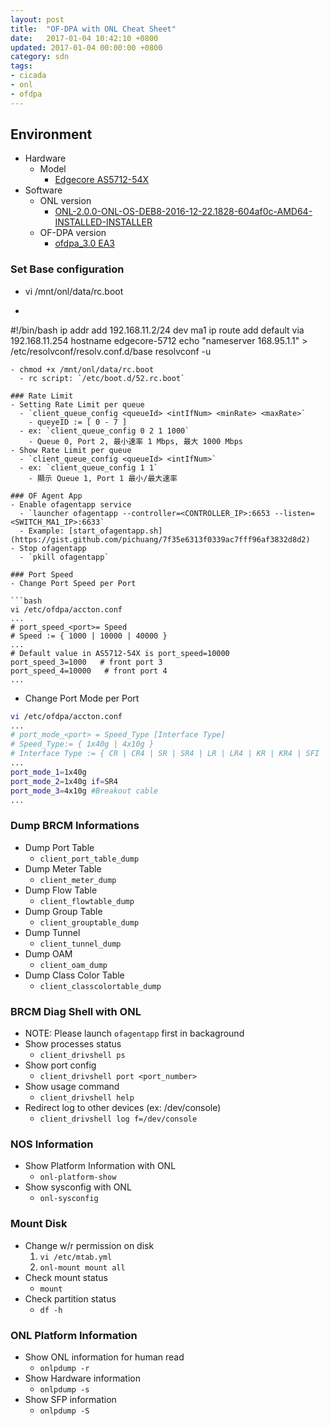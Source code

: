 ```yaml
---
layout: post
title:  "OF-DPA with ONL Cheat Sheet"
date:   2017-01-04 10:42:10 +0800
updated: 2017-01-04 00:00:00 +0800
category: sdn 
tags:
- cicada
- onl
- ofdpa
---
```


## Environment
- Hardware
  - Model
    - [Edgecore AS5712-54X](http://www.edge-core.com/productsInfo.php?cls=1&cls2=8&cls3=44&id=15)
- Software
  - ONL version
    - [ONL-2.0.0-ONL-OS-DEB8-2016-12-22.1828-604af0c-AMD64-INSTALLED-INSTALLER](http://opennetlinux.org/binaries/2016.12.22.18.28.604af0c9b3dc9504870c30273ab22f2fb62746c3/ONL-2.0.0-ONL-OS-DEB8-2016-12-22.1828-604af0c-AMD64-INSTALLED-INSTALLER)
  - OF-DPA version 
    - [ofdpa_3.0 EA3](https://github.com/onfsdn/atrium-docs/blob/master/16A/ONOS/builds/ofdpa_3.0.3.1%2Baccton1.4~1-1_amd64.deb)

### Set Base configuration
- vi /mnt/onl/data/rc.boot 
- ```bash
#!/bin/bash
ip addr add 192.168.11.2/24 dev ma1
ip route add default via 192.168.11.254
hostname edgecore-5712
echo "nameserver 168.95.1.1" > /etc/resolvconf/resolv.conf.d/base
resolvconf -u
``` 
- chmod +x /mnt/onl/data/rc.boot
  - rc script: `/etc/boot.d/52.rc.boot`

### Rate Limit
- Setting Rate Limit per queue 
  - `client_queue_config <queueId> <intIfNum> <minRate> <maxRate>` 
    - queyeID := [ 0 - 7 ] 
  - ex: `client_queue_config 0 2 1 1000` 
    - Queue 0, Port 2, 最小速率 1 Mbps, 最大 1000 Mbps 
- Show Rate Limit per queue 
  - `client_queue_config <queueId> <intIfNum>` 
  - ex: `client_queue_config 1 1` 
    - 顯示 Queue 1, Port 1 最小/最大速率 

### OF Agent App
- Enable ofagentapp service
  - `launcher ofagentapp --controller=<CONTROLLER_IP>:6653 --listen=<SWITCH_MA1_IP>:6633`
  - Example: [start_ofagentapp.sh](https://gist.github.com/pichuang/7f35e6313f0339ac7fff96af3832d8d2)
- Stop ofagentapp
  - `pkill ofagentapp`

### Port Speed
- Change Port Speed per Port

```bash
vi /etc/ofdpa/accton.conf
...
# port_speed_<port>= Speed
# Speed := { 1000 | 10000 | 40000 }
...
# Default value in AS5712-54X is port_speed=10000
port_speed_3=1000   # front port 3
port_speed_4=10000   # front port 4
...
```
- Change Port Mode per Port
```bash
vi /etc/ofdpa/accton.conf
...
# port_mode_<port> = Speed_Type [Interface Type]
# Speed_Type:= { 1x40g | 4x10g }
# Interface Type := { CR | CR4 | SR | SR4 | LR | LR4 | KR | KR4 | SFI | XFI | ... }
...
port_mode_1=1x40g
port_mode_2=1x40g if=SR4
port_mode_3=4x10g #Breakout cable
...
```

### Dump BRCM Informations
- Dump Port Table
  - `client_port_table_dump`
- Dump Meter Table
  - `client_meter_dump`
- Dump Flow Table
  - `client_flowtable_dump`
- Dump Group Table
  - `client_grouptable_dump`
- Dump Tunnel
  - `client_tunnel_dump`
- Dump OAM
  - `client_oam_dump`
- Dump Class Color Table
  - `client_classcolortable_dump` 

### BRCM Diag Shell with ONL
- NOTE: Please launch `ofagentapp` first in backaground
- Show processes status
  - `client_drivshell ps`
- Show port config
  - `client_drivshell port <port_number>`
- Show usage command
  - `client_drivshell help` 
- Redirect log to other devices (ex: /dev/console)
  - `client_drivshell log f=/dev/console`

### NOS Information
- Show Platform Information with ONL
  - `onl-platform-show`
- Show sysconfig with ONL
  - `onl-sysconfig`

### Mount Disk
- Change w/r permission on disk
  1. `vi /etc/mtab.yml`
  2. `onl-mount mount all`
- Check mount status
  - `mount`
- Check partition status
  - `df -h`

### ONL Platform Information
- Show ONL information for human read 
  - `onlpdump -r`
- Show Hardware information
  - `onlpdump -s`
- Show SFP information
  - `onlpdump -S`
